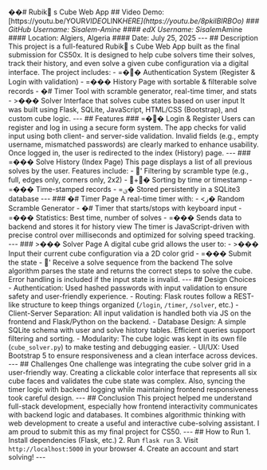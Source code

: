 ��#   R u b i k  s   C u b e   W e b   A p p 
 
 
 
 # #   V i d e o   D e m o :   [ h t t p s : / / y o u t u . b e / Y O U R _ V I D E O _ L I N K _ H E R E ] ( h t t p s : / / y o u t u . b e / 8 p k i l B I R B O o ) 
 
 
 
 # # #   G i t H u b   U s e r n a m e :   S i s a l e m - A m i n e 
 
 
 
 # # # #   e d X   U s e r n a m e :   S i s a l e m _ A m i n e 
 
 
 
 # # # #   L o c a t i o n :   A l g i e r s ,   A l g e r i a 
 
 
 
 # # # #   D a t e :   J u l y   2 5 ,   2 0 2 5 
 
 
 
 - - - 
 
 
 
 # #   D e s c r i p t i o n 
 
 
 
 T h i s   p r o j e c t   i s   a   f u l l - f e a t u r e d   * * R u b i k  s   C u b e   W e b   A p p * *   b u i l t   a s   t h e   f i n a l   s u b m i s s i o n   f o r   C S 5 0 x .   I t   i s   d e s i g n e d   t o   h e l p   c u b e   s o l v e r s   t i m e   t h e i r   s o l v e s ,   t r a c k   t h e i r   h i s t o r y ,   a n d   e v e n   s o l v e   a   g i v e n   c u b e   c o n f i g u r a t i o n   v i a   a   d i g i t a l   i n t e r f a c e . 
 
 
 
 T h e   p r o j e c t   i n c l u d e s : 
 
 
 
 -   =��  * * A u t h e n t i c a t i o n   S y s t e m * *   ( R e g i s t e r   &   L o g i n   w i t h   v a l i d a t i o n ) 
 
 -   =���  * * H i s t o r y   P a g e * *   w i t h   s o r t a b l e   &   f i l t e r a b l e   s o l v e   r e c o r d s 
 
 -   �#  * * T i m e r   T o o l * *   w i t h   s c r a m b l e   g e n e r a t o r ,   r e a l - t i m e   t i m e r ,   a n d   s t a t s 
 
 -   >���  * * S o l v e r   I n t e r f a c e * *   t h a t   s o l v e s   c u b e   s t a t e s   b a s e d   o n   u s e r   i n p u t 
 
 
 
 I t   w a s   b u i l t   u s i n g   * * F l a s k * * ,   * * S Q L i t e * * ,   * * J a v a S c r i p t * * ,   * * H T M L / C S S   ( B o o t s t r a p ) * * ,   a n d   c u s t o m   c u b e   l o g i c . 
 
 
 
 - - - 
 
 
 
 # #   F e a t u r e s 
 
 
 
 # # #   =��  L o g i n   &   R e g i s t e r 
 
 
 
 U s e r s   c a n   r e g i s t e r   a n d   l o g   i n   u s i n g   a   s e c u r e   f o r m   s y s t e m .   T h e   a p p   c h e c k s   f o r   v a l i d   i n p u t   u s i n g   b o t h   c l i e n t -   a n d   s e r v e r - s i d e   v a l i d a t i o n .   I n v a l i d   f i e l d s   ( e . g . ,   e m p t y   u s e r n a m e ,   m i s m a t c h e d   p a s s w o r d s )   a r e   c l e a r l y   m a r k e d   t o   e n h a n c e   u s a b i l i t y . 
 
 
 
 O n c e   l o g g e d   i n ,   t h e   u s e r   i s   r e d i r e c t e d   t o   t h e   * * i n d e x   ( H i s t o r y ) * *   p a g e . 
 
 
 
 - - - 
 
 
 
 # # #   =���  S o l v e   H i s t o r y   ( I n d e x   P a g e ) 
 
 
 
 T h i s   p a g e   d i s p l a y s   a   l i s t   o f   a l l   p r e v i o u s   s o l v e s   b y   t h e   u s e r .   F e a t u r e s   i n c l u d e : 
 
 
 
 -   '  * * F i l t e r i n g * *   b y   s c r a m b l e   t y p e   ( e . g . ,   f u l l ,   e d g e s   o n l y ,   c o r n e r s   o n l y ,   2 x 2 ) 
 
 -   +�  * * S o r t i n g * *   b y   t i m e   o r   t i m e s t a m p 
 
 -   =���  T i m e - s t a m p e d   r e c o r d s 
 
 -   =ؾ�  S t o r e d   p e r s i s t e n t l y   i n   a   * * S Q L i t e 3   d a t a b a s e * * 
 
 
 
 - - - 
 
 
 
 # # #   �#  T i m e r   P a g e 
 
 
 
 A   r e a l - t i m e   t i m e r   w i t h : 
 
 
 
 -   <ز�  * * R a n d o m   S c r a m b l e   G e n e r a t o r * * 
 
 -   �#  * * T i m e r * *   t h a t   s t a r t s / s t o p s   w i t h   k e y b o a r d   i n p u t 
 
 -   =���  * * S t a t i s t i c s * * :   B e s t   t i m e ,   n u m b e r   o f   s o l v e s 
 
 -   =���  S e n d s   d a t a   t o   b a c k e n d   a n d   s t o r e s   i t   f o r   h i s t o r y   v i e w 
 
 
 
 T h e   t i m e r   i s   J a v a S c r i p t - d r i v e n   w i t h   p r e c i s e   c o n t r o l   o v e r   m i l l i s e c o n d s   a n d   o p t i m i z e d   f o r   s o l v i n g   s p e e d   t r a c k i n g . 
 
 
 
 - - - 
 
 
 
 # # #   >���  S o l v e r   P a g e 
 
 
 
 A   d i g i t a l   c u b e   g r i d   a l l o w s   t h e   u s e r   t o : 
 
 
 
 -   >���  I n p u t   t h e i r   c u r r e n t   c u b e   c o n f i g u r a t i o n   v i a   a   2 D   c o l o r   g r i d 
 
 -   =���  S u b m i t   t h e   s t a t e 
 
 -   '  R e c e i v e   a   * * s o l v e   s e q u e n c e * *   f r o m   t h e   b a c k e n d 
 
 
 
 T h e   s o l v e   a l g o r i t h m   p a r s e s   t h e   s t a t e   a n d   r e t u r n s   t h e   c o r r e c t   s t e p s   t o   s o l v e   t h e   c u b e .   E r r o r   h a n d l i n g   i s   i n c l u d e d   i f   t h e   i n p u t   s t a t e   i s   i n v a l i d . 
 
 
 
 - - - 
 
 
 
 # #   D e s i g n   C h o i c e s 
 
 
 
 -   * * A u t h e n t i c a t i o n : * *   U s e d   h a s h e d   p a s s w o r d s   w i t h   i n p u t   v a l i d a t i o n   t o   e n s u r e   s a f e t y   a n d   u s e r - f r i e n d l y   e x p e r i e n c e . 
 
 -   * * R o u t i n g : * *   F l a s k   r o u t e s   f o l l o w   a   R E S T - l i k e   s t r u c t u r e   t o   k e e p   t h i n g s   o r g a n i z e d   ( ` / l o g i n ` ,   ` / t i m e r ` ,   ` / s o l v e r ` ,   e t c . ) 
 
 -   * * C l i e n t - S e r v e r   S e p a r a t i o n : * *   A l l   i n p u t   v a l i d a t i o n   i s   h a n d l e d   b o t h   v i a   J S   o n   t h e   f r o n t e n d   a n d   F l a s k / P y t h o n   o n   t h e   b a c k e n d . 
 
 -   * * D a t a b a s e   D e s i g n : * *   A   s i m p l e   S Q L i t e   s c h e m a   w i t h   u s e r   a n d   s o l v e   h i s t o r y   t a b l e s .   E f f i c i e n t   q u e r i e s   s u p p o r t   f i l t e r i n g   a n d   s o r t i n g . 
 
 -   * * M o d u l a r i t y : * *   T h e   c u b e   l o g i c   w a s   k e p t   i n   i t s   o w n   f i l e   ( ` c u b e _ s o l v e r . p y ` )   t o   m a k e   t e s t i n g   a n d   d e b u g g i n g   e a s i e r . 
 
 -   * * U I / U X : * *   U s e d   B o o t s t r a p   5   t o   e n s u r e   r e s p o n s i v e n e s s   a n d   a   c l e a n   i n t e r f a c e   a c r o s s   d e v i c e s . 
 
 
 
 - - - 
 
 
 
 # #   C h a l l e n g e s 
 
 
 
 O n e   c h a l l e n g e   w a s   i n t e g r a t i n g   t h e   * * c u b e   s o l v e r   g r i d * *   i n   a   u s e r - f r i e n d l y   w a y .   C r e a t i n g   a   c l i c k a b l e   c o l o r   i n t e r f a c e   t h a t   r e p r e s e n t s   a l l   s i x   c u b e   f a c e s   a n d   v a l i d a t e s   t h e   c u b e   s t a t e   w a s   c o m p l e x .   A l s o ,   s y n c i n g   t h e   t i m e r   l o g i c   w i t h   b a c k e n d   l o g g i n g   w h i l e   m a i n t a i n i n g   f r o n t e n d   r e s p o n s i v e n e s s   t o o k   c a r e f u l   d e s i g n . 
 
 
 
 - - - 
 
 
 
 # #   C o n c l u s i o n 
 
 
 
 T h i s   p r o j e c t   h e l p e d   m e   u n d e r s t a n d   f u l l - s t a c k   d e v e l o p m e n t ,   e s p e c i a l l y   h o w   f r o n t e n d   i n t e r a c t i v i t y   c o m m u n i c a t e s   w i t h   b a c k e n d   l o g i c   a n d   d a t a b a s e s .   I t   c o m b i n e s   a l g o r i t h m i c   t h i n k i n g   w i t h   w e b   d e v e l o p m e n t   t o   c r e a t e   a   u s e f u l   a n d   i n t e r a c t i v e   c u b e - s o l v i n g   a s s i s t a n t . 
 
 
 
 I   a m   p r o u d   t o   s u b m i t   t h i s   a s   m y   f i n a l   p r o j e c t   f o r   C S 5 0 . 
 
 
 
 - - - 
 
 
 
 # #   H o w   t o   R u n 
 
 
 
 1 .   I n s t a l l   d e p e n d e n c i e s   ( F l a s k ,   e t c . ) 
 
 2 .   R u n   ` f l a s k   r u n ` 
 
 3 .   V i s i t   ` h t t p : / / l o c a l h o s t : 5 0 0 0 `   i n   y o u r   b r o w s e r 
 
 4 .   C r e a t e   a n   a c c o u n t   a n d   s t a r t   s o l v i n g ! 
 
 
 
 - - - 
 
 